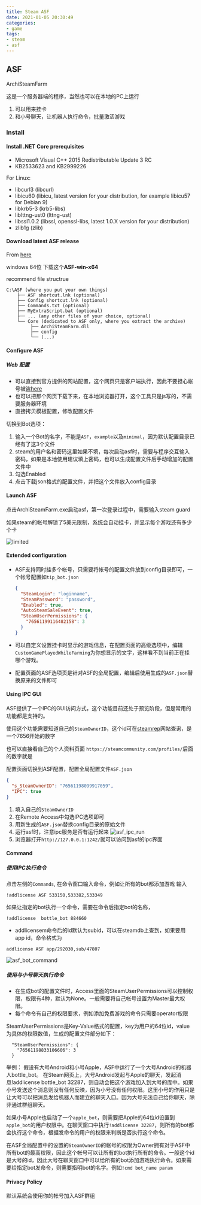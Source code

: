 ```yaml
---
title: Steam ASF
date: 2021-01-05 20:30:49
categories:
- game
tags:
- steam
- asf
---
```


## ASF
ArchiSteamFarm 

[官方文档]: https://github.com/JustArchiNET/ArchiSteamFarm/wiki/Setting-up

这是一个服务器端的程序，当然也可以在本地的PC上运行

1. 可以用来挂卡
2. 和小号聊天，让机器人执行命令，批量激活游戏 

### Install
#### Install .NET Core prerequisites

* Microsoft Visual C++ 2015 Redistributable Update 3 RC
* KB2533623 and KB2999226

For Linux:

* libcurl3 (libcurl)
* libicu60 (libicu, latest version for your distribution, for example libicu57 for Debian 9)
* libkrb5-3 (krb5-libs)
* liblttng-ust0 (lttng-ust)
* libssl1.0.2 (libssl, openssl-libs, latest 1.0.X version for your distribution)
* zlib1g (zlib)

#### Download latest ASF release
From [here](https://github.com/JustArchi/ArchiSteamFarm/releases/latest)

windows 64位 下载这个**ASF-win-x64**

recommend file structrue

	C:\ASF (where you put your own things)
	    ├── ASF shortcut.lnk (optional)
	    ├── Config shortcut.lnk (optional)
	    ├── Commands.txt (optional)
	    ├── MyExtraScript.bat (optional)
	    ├── ... (any other files of your choice, optional)
	    └── Core (dedicated to ASF only, where you extract the archive)
	         ├── ArchiSteamFarm.dll
	         ├── config
	         └── (...)

#### Configure ASF
##### Web 配置

* 可以直接到官方提供的网站配置，这个网页只是客户端执行，因此不要担心帐号被盗[here](https://justarchi.github.io/ArchiSteamFarm/#/)
* 也可以把那个网页下载下来，在本地浏览器打开，这个工具只是js写的，不需要服务器环境
* 直接拷贝模板配置，修改配置文件

切换到Bot选项：
1. 输入一个Bot的名字，不能是`ASF`，`example`以及`minimal`，因为默认配置目录已经有了这3个文件
2. steam的用户名和密码这里如果不填，每次启动asf时，需要与程序交互输入密码，如果是本地使用建议填上密码，也可以生成配置文件后手动增加的配置文件中
3. 勾选Enabled
4. 点击下载json格式的配置文件，并把这个文件放入config目录

#### Launch ASF 
点击ArchiSteamFarm.exe启动asf，第一次登录过程中，需要输入steam guard

如果steam的帐号解锁了5美元限制，系统会自动挂卡，并显示每个游戏还有多少个卡

![limited](/uploads/steam/asf_account_limited.png)

#### Extended configuration

* ASF支持同时挂多个帐号，只需要将帐号的配置文件放到config目录即可，一个帐号配置如`tip_bot.json`

  ```json
  {
    "SteamLogin": "loginname",
    "SteamPassword": "password",
    "Enabled": true,
    "AutoSteamSaleEvent": true,
    "SteamUserPermissions": {
      "76561199116482158": 3
    }
  }
  ```

  

* 可以自定义设置挂卡时显示的游戏信息，在配置页面的高级选项中，编辑`CustomGamePlayedWhileFarming`为你想显示的文字，这样看不到当前正在挂哪个游戏。

* 配置页面的ASF选项页是针对ASF的全局配置，编辑后使用生成的`ASF.json`替换原来的文件即可

#### Using IPC GUI
ASF提供了一个IPC的GUI访问方式，这个功能目前还处于预览阶段，但是常用的功能都是支持的。

使用这个功能需要知道自己的`SteamOwnerID`，这个id可在[steamrep](https://steamrep.com/)网站查询，是一个7656开始的数字

也可以直接看自己的个人资料页面 `https://steamcommunity.com/profiles/`后面的数字就是

配置页面切换到ASF配置，配置全局配置文件`ASF.json`

```json
{
  "s_SteamOwnerID": "76561198099917059",
  "IPC": true
}
```

1. 填入自己的`SteamOwnerID`
2. 在Remote Access中勾选IPC选项即可
3. 用新生成的`ASF.json`替换config目录的原始文件
4. 运行asf时，注意ipc服务是否有运行起来
![asf_ipc_run](/uploads/steam/asf_ipc_server.png)
5. 浏览器打开`http://127.0.0.1:1242/`就可以访问到asf的ipc界面


#### Command

##### 使用IPC执行命令
点击左侧的`Commands`, 在命令窗口输入命令，例如让所有的bot都添加游戏 输入

`!addlicense ASF 533150,533382,533349`

如果让指定的bot执行一个命令，需要在命令后指定bot的名称，

 `!addlicense  bottle_bot 884660`

* addlicensem命令后的id默认为subid，可以在steamdb上查到，如果要用app id，命令格式为

`addlicense ASF app/292030,sub/47807`

![asf_bot_command](/uploads/steam/asf_bot_command.png)

##### 使用与小号聊天执行命令

* 在生成bot的配置文件时，Access里面的SteamUserPermissions可以控制权限，权限有4种，默认为None。一般需要将自己帐号设置为Master最大权限。
* 每个命令有自己的权限要求，例如添加免费游戏的命令只需要operator权限

SteamUserPermissions是Key-Value格式的配置，key为用户的64位id，value为具体的权限数值，生成的配置文件部分如下：
```
  "SteamUserPermissions": {
    "76561198833106606": 3
  }
```

举例：
假设有大号Android和小号Apple，ASF中运行了一个大号Android的机器人bottle_bot。
在Steam网页上，大号Android发起与Apple的聊天，发起消息!addlicense bottle_bot 32287，则自动会把这个游戏加入到大号的库中。如果小号发送这个消息则没有任何反映，因为小号没有任何权限。这里小号的作用只是让大号可以把消息发给机器人而建立的聊天入口。因为大号无法自己给你聊天，除非通过群组聊天。

如果小号Apple也启动了一个`apple_bot`，则需要把Apple的64位id设置到`apple_bot`的用户权限中。在聊天窗口中执行`!addlicense 32287`，则所有的bot都会执行这个命令，根据发命令的用户的权限来判断是否执行这个命令。

在ASF全局配置中的设置的`SteamOwnerID`的帐号的权限为Owner拥有对于ASF中所有bot的最高权限，因此这个帐号可以让所有的bot执行所有的命令。一般这个id是大号的id，因此大号在聊天窗口中可以给所有的bot添加游戏执行命令。如果需要给指定bot发命令，则需要指明bot的名字。例如`!cmd bot_name param`

#### Privacy Policy
默认系统会使用你的帐号加入ASF群组